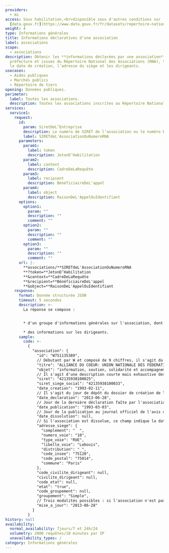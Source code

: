 ```yaml
---
providers:
  - mi
access: Sous habilitation,<br>disponible sous d'autres conditions sur
  [data.gouv.fr](https://www.data.gouv.fr/fr/datasets/repertoire-national-des-associations/){:target="_blank"}
weight: 4
type: Informations générales
title: Informations déclaratives d’une association
label: associations
scope:
  - associations
description: Obtenir les **informations déclarées par une association** à la
  préfecture et issues du Répertoire National des Associations (RNA), telles que
  la date de création, l’adresse du siège et les dirigeants.
usecases:
  - Aides publiques
  - Marchés publics
  - Répertoire de tiers
opening: Données publiques.
perimeter:
  label: Toutes les associations.
  description: Toutes les associations inscrites au Répertoire National des Associations.
services:
  service1:
    request:
      id:
        param: SiretDeL’Entreprise
        description: Le numéro de SIRET de l’association ou le numéro RNA.
        label: SIRETdeL'AssociationOuNumeroRNA
      parameters:
        param1:
          label: token
          description: JetonD’Habilitation
        param2:
          label: context
          description: CadreDeLaRequête
        param3:
          label: recipient
          description: BénéficiaireDeL'appel
        param4:
          label: object
          description: RaisonDeL'AppelOuIdentifiant
      options:
        option1:
          param: ""
          description: ""
          comment: ""
        option2:
          param: ""
          description: ""
          comment: ""
        option3:
          param: ""
          description: ""
          comment: ""
      url: |-
        **associations/**SIRETdeL'AssociationOuNumeroRNA
        **?token=**JetonD’Habilitation
        **&context=**CadreDeLaRequête
        **&recipient=**BénéficiaireDeL'appel
        **&object=**RaisonDeL'AppelOuIdentifiant
    response:
      format: Donnée structurée JSON
      timeout: 5 secondes
      description: >-
        La réponse se compose :


        * d'un groupe d'informations générales sur l'association, dont notamment les dates de création/dissolution et l'adresse du siège ;

        * des informations sur les dirigeants.
      sample:
        code: >-
          {
            "association": {
              "id": "W751135389",
              // Débutant par W et composé de 9 chiffres, il s'agit du numéro RNA, identifiant national de l'association. Ce numéro est attribué automatiquement lors de la déclaration de création d’une association. Une association ne disposant pas d’un numéro RNA s’en voit attribuer un à chaque modification effectuée auprès des services de l’État (modification de statuts ou des dirigeants de l’associations). Le numéro figure alors sur le récépissé délivré par la préfecture.
              "titre": "ALLIANCE DU COEUR: UNION NATIONALE DES FEDERATIONS ET ASSOCIATIONS DE MALADES CARDIOVASCULAIRES",
              "objet": "information, soutien, solidarité et accompagnement psycho médico social des personnes malades cardiovasculaires et de leurs proches..."
              // Il s'agit d'une description courte mais exhaustive des activités de l'organisme.
              "siret": "42135938100025",
              "siret_siege_social": "42135938100033",
              "date_creation": "1993-02-11",
              // Il s'agit du jour de dépôt du dossier de création de l'association à la Préfecture.
              "date_declaration": "2013-06-28",
              // Jour de la dernière déclaration faîte par l'association.
              "date_publication": "1993-03-03",
              // Jour de la publication au journal officiel de l'avis de création de l'association. Toutes les assoiations ne sont pas forcément "déclarées". La publication au Journal Officiel permet à l'association de devenir une personne morale, a contrario des "associations de fait", non déclarées au JO.
              "date_dissolution": null,
              // Si l'association est dissolue, ce champ indique la date de dissolution, autrement, il est indiqué "null".
              "adresse_siege": {
                "complement": "  ",
                "numero_voie": "10",
                "type_voie": "RUE",
                "libelle_voie": "Lebouis",
                "distribution": "_",
                "code_insee": "75120",
                "code_postal": "75014",
                "commune": "Paris"
              },
              "code_civilite_dirigeant": null,
              "civilite_dirigeant": null,
              "code_etat": null,
              "etat": "true",
              "code_groupement": null,
              "groupement": "Simple",
              // Trois modalités possibles : si l'association n'est pas un groupement, il est indiqué "Simple" ; si l'association est un groupeement, la valeur est "Union" ou "Fédération".
              "mise_a_jour": "2013-06-28"
            }
          }
history: null
availability:
  normal_availability: 7jours/7 et 24h/24
  volumetry: 2000 requêtes/10 minutes par IP
  unavailability_types: /
category: Informations générales
---
```

